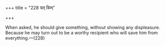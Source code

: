 +++
title = "228 यत् किम्"

+++

When asked, he should give something, without showing any displeasure. Because he may turn out to be a worthy recipient who will save him from everything.—(228)